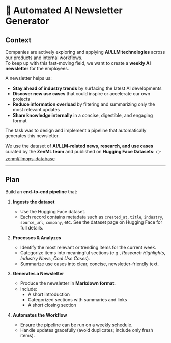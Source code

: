 # 📩 Automated AI Newsletter Generator

## Context
Companies are actively exploring and applying **AI/LLM technologies** across our products and internal workflows.  
To keep up with this fast-moving field, we want to create a **weekly AI newsletter** for the employees.  

A newsletter helps us:  
- **Stay ahead of industry trends** by surfacing the latest AI developments  
- **Discover new use cases** that could inspire or accelerate our own projects  
- **Reduce information overload** by filtering and summarizing only the most relevant updates  
- **Share knowledge internally** in a concise, digestible, and engaging format  

The task was to design and implement a pipeline that automatically generates this newsletter.

We use the dataset of **AI/LLM-related news, research, and use cases** curated by the **ZenML team** and published on **Hugging Face Datasets**: 👉 [zenml/llmops-database](https://huggingface.co/datasets/zenml/llmops-database)

---

## Plan
Build an **end-to-end pipeline** that:

1. **Ingests the dataset**  
   - Use the Hugging Face dataset.  
   - Each record contains metadata such as `created_at`, `title`, `industry`, `source_url`, `company`, etc. See the dataset page on Hugging Face for full details.

2. **Processes & Analyzes**  
   - Identify the most relevant or trending items for the current week.  
   - Categorize items into meaningful sections (e.g., *Research Highlights*, *Industry News*, *Cool Use Cases*).  
   - Summarize use cases into clear, concise, newsletter-friendly text.  

3. **Generates a Newsletter**  
   - Produce the newsletter in **Markdown format**.  
   - Include:  
     - A short introduction  
     - Categorized sections with summaries and links  
     - A short closing section  

4. **Automates the Workflow**  
   - Ensure the pipeline can be run on a weekly schedule.  
   - Handle updates gracefully (avoid duplicates; include only fresh items).  


